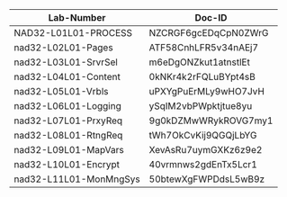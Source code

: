 Lab-Number             |Doc-ID
-----------------------|--------------------
NAD32-L01L01-PROCESS   |NZCRGF6gcEDqCpN0ZWrG
nad32-L02L01-Pages     |ATF58CnhLFR5v34nAEj7
nad32-L03L01-SrvrSel   |m6eDgONZkut1atnstlEt
nad32-L04L01-Content   |0kNKr4k2rFQLuBYpt4sB
nad32-L05L01-Vrbls     |uPXYgPuErMLy9wHO7JvH
nad32-L06L01-Logging   |ySqIM2vbPWpktjtue8yu
nad32-L07L01-PrxyReq   |9g0kDZMwWRykROVG7my1
nad32-L08L01-RtngReq   |tWh7OkCvKij9QGQjLbYG
nad32-L09L01-MapVars   |XevAsRu7uymGXKz6z9e2
nad32-L10L01-Encrypt   |40vrmnws2gdEnTx5Lcr1
nad32-L11L01-MonMngSys |50btewXgFWPDdsL5wB9z

